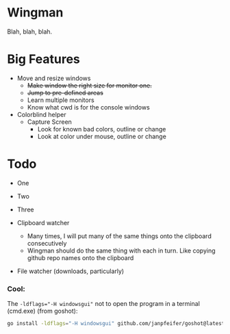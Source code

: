# Wingman

Blah, blah, blah.

# Big Features

* Move and resize windows
  * ~~Make window the right size for monitor one.~~
  * ~~Jump to pre-defined areas~~
  * Learn multiple monitors
  * Know what cwd is for the console windows
* Colorblind helper
  * Capture Screen
    * Look for known bad colors, outline or change
    * Look at color under mouse, outline or change

# Todo

* One
* Two
* Three

* Clipboard watcher
  * Many times, I will put many of the same things onto the clipboard consecutively
  * Wingman should do the same thing with each in turn. Like copying github repo names
    onto the clipboard
* File watcher (downloads, particularly)


### Cool:

The `-ldflags="-H windowsgui"` not to open the program in a terminal (cmd.exe) (from goshot):


```sh
go install -ldflags="-H windowsgui" github.com/janpfeifer/goshot@latest
```
